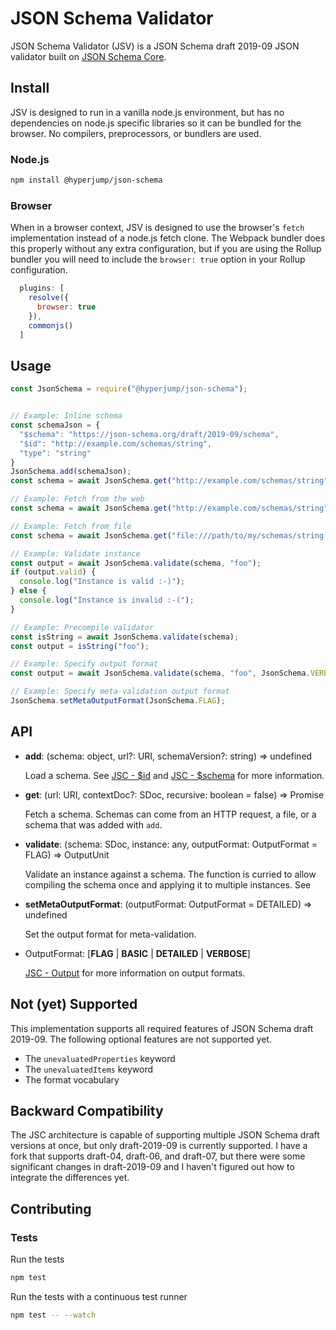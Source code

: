 # JSON Schema Validator
JSON Schema Validator (JSV) is a JSON Schema draft 2019-09 JSON validator built
on [JSON Schema Core](https://github.com/jdesrosiers/json-schema-core).

## Install
JSV is designed to run in a vanilla node.js environment, but has no dependencies
on node.js specific libraries so it can be bundled for the browser.  No
compilers, preprocessors, or bundlers are used.

### Node.js
```bash
npm install @hyperjump/json-schema
```

### Browser
When in a browser context, JSV is designed to use the browser's `fetch`
implementation instead of a node.js fetch clone. The Webpack bundler does this
properly without any extra configuration, but if you are using the Rollup
bundler you will need to include the `browser: true` option in your Rollup
configuration.

```javascript
  plugins: [
    resolve({
      browser: true
    }),
    commonjs()
  ]
```

## Usage
```javascript
const JsonSchema = require("@hyperjump/json-schema");


// Example: Inline schema
const schemaJson = {
  "$schema": "https://json-schema.org/draft/2019-09/schema",
  "$id": "http://example.com/schemas/string",
  "type": "string"
}
JsonSchema.add(schemaJson);
const schema = await JsonSchema.get("http://example.com/schemas/string");

// Example: Fetch from the web
const schema = await JsonSchema.get("http://example.com/schemas/string");

// Example: Fetch from file
const schema = await JsonSchema.get("file:///path/to/my/schemas/string.schema.json");

// Example: Validate instance
const output = await JsonSchema.validate(schema, "foo");
if (output.valid) {
  console.log("Instance is valid :-)");
} else {
  console.log("Instance is invalid :-(");
}

// Example: Precompile validator
const isString = await JsonSchema.validate(schema);
const output = isString("foo");

// Example: Specify output format
const output = await JsonSchema.validate(schema, "foo", JsonSchema.VERBOSE);

// Example: Specify meta-validation output format
JsonSchema.setMetaOutputFormat(JsonSchema.FLAG);
```

## API
* **add**: (schema: object, url?: URI, schemaVersion?: string) => undefined

    Load a schema. See [JSC - $id](https://github.com/jdesrosiers/json-schema-core#id)
    and [JSC - $schema](https://github.com/jdesrosiers/json-schema-core#schema-1)
    for more information.
* **get**: (url: URI, contextDoc?: SDoc, recursive: boolean = false) => Promise<SDoc>

    Fetch a schema. Schemas can come from an HTTP request, a file, or a schema
    that was added with `add`.
* **validate**: (schema: SDoc, instance: any, outputFormat: OutputFormat = FLAG) => OutputUnit

    Validate an instance against a schema. The function is curried to allow
    compiling the schema once and applying it to multiple instances. See
* **setMetaOutputFormat**: (outputFormat: OutputFormat = DETAILED) => undefined

    Set the output format for meta-validation.
* OutputFormat: [**FLAG** | **BASIC** | **DETAILED** | **VERBOSE**]

    [JSC - Output](https://github.com/jdesrosiers/json-schema-core#output) for
    more information on output formats.

## Not (yet) Supported
This implementation supports all required features of JSON Schema draft 2019-09.
The following optional features are not supported yet.

* The `unevaluatedProperties` keyword
* The `unevaluatedItems` keyword
* The format vocabulary

## Backward Compatibility
The JSC architecture is capable of supporting multiple JSON Schema draft
versions at once, but only draft-2019-09 is currently supported. I have a fork
that supports draft-04, draft-06, and draft-07, but there were some significant
changes in draft-2019-09 and I haven't figured out how to integrate the
differences yet.

## Contributing

### Tests

Run the tests

```bash
npm test
```

Run the tests with a continuous test runner

```bash
npm test -- --watch
```
